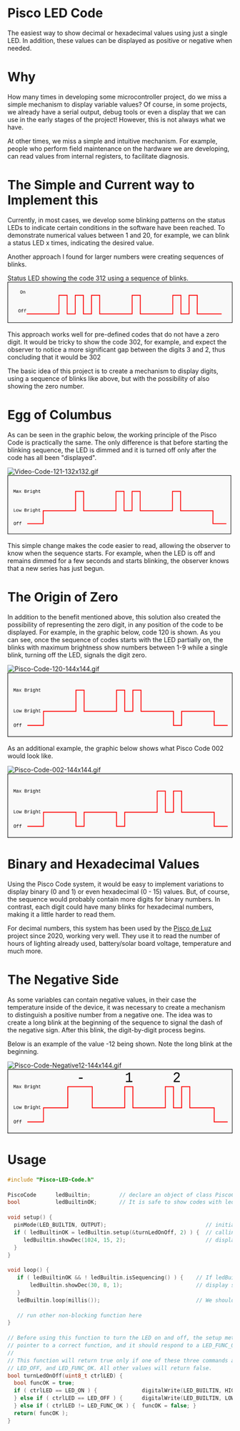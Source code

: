 # Pisco LED Code

The easiest way to show decimal or hexadecimal values using just a single LED. In addition, these values can be displayed as positive or negative when needed.

# Why

How many times in developing some microcontroller project, do we miss a simple mechanism to display variable values? Of course, in some projects, we already have a serial output, debug tools or even a display that we can use in the early stages of the project! However, this is not always what we have.

At other times, we miss a simple and intuitive mechanism. For example, people who perform field maintenance on the hardware we are developing, can read values from internal registers, to facilitate diagnosis.

# The Simple and Current way to Implement this

Currently, in most cases, we develop some blinking patterns on the status LEDs to indicate certain conditions in the software have been reached.
To demonstrate numerical values between 1 and 20, for example, we can blink a status LED x times, indicating the desired value.

Another approach I found for larger numbers were creating sequences of blinks.

Status LED showing the code 312 using a sequence of blinks.
![code312.png](https://github.com/andreviegas/Pisco-LED-Code/blob/6c91251ed2d3033bc74d414339b4a64d40685235/graphics/code312.png)

This approach works well for pre-defined codes that do not have a zero digit. It would be tricky to show the code 302, for example, and expect the observer to notice a more significant gap between the digits 3 and 2, thus concluding that it would be 302

The basic idea of this project is to create a mechanism to display digits, using a sequence of blinks like above, but with the possibility of also showing the zero number.

# Egg of Columbus

As can be seen in the graphic below, the working principle of the Pisco Code is practically the same. The only difference is that before starting the blinking sequence, the LED is dimmed and it is turned off only after the code has all been "displayed".

![Video-Code-121-132x132.gif](https://github.com/pisco-de-luz/Pisco-LED-Code/blob/d0bb059eef8c726219ba4b1a40f07471f648127f/graphics/Video-Code-121-132x132.gif) 
<img src="https://github.com/andreviegas/Pisco-LED-Code/blob/2d7ab53852a28b9fdf24be6b03f43a6450f9fef0/graphics/pisco-code-121.png" height="132">


This simple change makes the code easier to read, allowing the observer to know when the sequence starts. For example, when the LED is off and remains dimmed for a few seconds and starts blinking, the observer knows that a new series has just begun.

# The Origin of Zero

In addition to the benefit mentioned above, this solution also created the possibility of representing the zero digit, in any position of the code to be displayed.
For example, in the graphic below, code 120 is shown. As you can see, once the sequence of codes starts with the LED partially on, the blinks with maximum brightness show numbers between 1-9 while a single blink, turning off the LED, signals the digit zero.

![Pisco-Code-120-144x144.gif](https://github.com/pisco-de-luz/Pisco-LED-Code/blob/ba3e80ebc5cc06cf77d8f8e30f36b71e3b5d880f/graphics/Pisco-Code-120-144x144.gif)
<img src="https://github.com/andreviegas/Pisco-LED-Code/blob/9d276453b1f99df96e158106dcbb28b7e36d6daf/graphics/pisco-code-120.png" height="144">

As an additional example, the graphic below shows what Pisco Code 002 would look like.

![Pisco-Code-002-144x144.gif](https://github.com/pisco-de-luz/Pisco-LED-Code/blob/b1c607510b4095d7174fb170666a0196a63d295a/graphics/Pisco-Code-002-144x144.gif)
<img src="https://github.com/andreviegas/Pisco-LED-Code/blob/9d276453b1f99df96e158106dcbb28b7e36d6daf/graphics/pisco-code-002.png" height="144">

# Binary and Hexadecimal Values

Using the Pisco Code system, it would be easy to implement variations to display binary (0 and 1) or even hexadecimal (0 - 15) values. But, of course, the sequence would probably contain more digits for binary numbers. In contrast, each digit could have many blinks for hexadecimal numbers, making it a little harder to read them.

For decimal numbers, this system has been used by the [Pisco de Luz](https://www.piscodeluz.org/?lang=en) project since 2020, working very well. They use it to read the number of hours of lighting already used, battery/solar board voltage, temperature and much more.

# The Negative Side

As some variables can contain negative values, in their case the temperature inside of the device, it was necessary to create a mechanism to distinguish a positive number from a negative one. The idea was to create a long blink at the beginning of the sequence to signal the dash of the negative sign. After this blink, the digit-by-digit process begins.

Below is an example of the value -12 being shown. Note the long blink at the beginning.  

![Pisco-Code-Negative12-144x144.gif](https://github.com/pisco-de-luz/Pisco-LED-Code/blob/347a2f6999becbef7c22bfab5b0d4cb3d843b71c/graphics/Pisco-Code-Negative12-144x144.gif)
<img src="https://github.com/andreviegas/Pisco-LED-Code/blob/d46fea2847a2d3f49e9fccbcebee1c75f28df785/graphics/pisco-code-12-negative.png" height="144">

# Usage

```C++
#include "Pisco-LED-Code.h"

PiscoCode      ledBuiltin;         // declare an object of class PiscoCode
bool           ledBuiltinOK;       // It is safe to show codes with ledBuiltin?

void setup() {
  pinMode(LED_BUILTIN, OUTPUT);                               // initialize digital pin LED_BUILTIN as an output.                  
  if ( ledBuiltinOK = ledBuiltin.setup(&turnLedOnOff, 2) ) {  // calling the PiscoCode class constructor.
     ledBuiltin.showDec(1024, 15, 2);                         // display the 1024 number on BUILTIN led.  
  }
}

void loop() {
   if ( ledBuiltinOK && ! ledBuiltin.isSequencing() ) {    // If ledBuiltin was set up and is not sequencing any code
       ledBuiltin.showDec(30, 8, 1);                       // display some number on BUILTIN led repeatedly.    
   }
   ledBuiltin.loop(millis());                              // We should call the LOOP function regularly.

   // run other non-blocking function here
}

// Before using this function to turn the LED on and off, the setup method will check if it is a valid
// pointer to a correct function, and it should respond to a LED_FUNC_OK call returning true. 
//
// This function will return true only if one of these three commands are received, LED_ON,
// LED_OFF, and LED_FUNC_OK. All other values will return false. 
bool turnLedOnOff(uint8_t ctrlLED) {
  bool funcOK = true;
  if ( ctrlLED == LED_ON ) {              digitalWrite(LED_BUILTIN, HIGH);
  } else if ( ctrlLED == LED_OFF ) {      digitalWrite(LED_BUILTIN, LOW);  
  } else if ( ctrlLED != LED_FUNC_OK ) {  funcOK = false; }
  return( funcOK );
}
```
